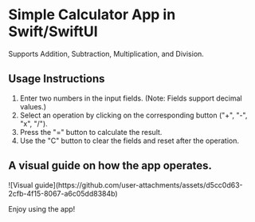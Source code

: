 <h1>Simple Calculator App in Swift/SwiftUI</h1>
<p>Supports Addition, Subtraction, Multiplication, and Division.</p>
<h2>Usage Instructions</h2>
<ol>
  <li>Enter two numbers in the input fields. (Note: Fields support decimal values.)</li>
  <li>Select an operation by clicking on the corresponding button ("+", "-", "x", "/").</li>
  <li>Press the "=" button to calculate the result.</li>
  <li>Use the "C" button to clear the fields and reset after the operation.</li>
</ol>
<h2>A visual guide on how the app operates.</h2>
![Visual guide](https://github.com/user-attachments/assets/d5cc0d63-2cfb-4f15-8067-a6c05dd8384b)
<p>Enjoy using the app!</p>
